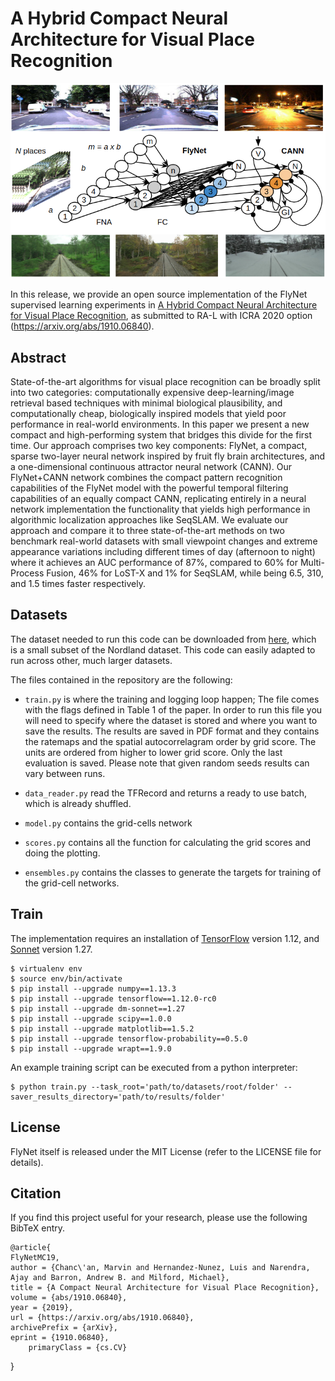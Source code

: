 # A Hybrid Compact Neural Architecture for Visual Place Recognition

![](readme/hybrid.png)

In this release, we provide an open source implementation of the FlyNet supervised learning experiments
in [A Hybrid Compact Neural Architecture for Visual Place Recognition](https://arxiv.org/pdf/1910.06840.pdf),
as submitted to RA-L with ICRA 2020 option (https://arxiv.org/abs/1910.06840).

## Abstract

State-of-the-art algorithms for visual place recognition can be broadly split into two categories: computationally expensive deep-learning/image retrieval based techniques with minimal biological plausibility, and computationally cheap, biologically inspired models that yield poor performance in real-world environments. In this paper we present a new compact and high-performing system that bridges this divide for the first time. Our approach comprises two key components: FlyNet, a compact, sparse two-layer neural network inspired by fruit fly brain architectures, and a one-dimensional continuous attractor neural network (CANN). Our FlyNet+CANN network combines the compact pattern recognition capabilities of the FlyNet model with the powerful temporal filtering capabilities of an equally compact CANN, replicating entirely in a neural network implementation the functionality that yields high performance in algorithmic localization approaches like SeqSLAM. We evaluate our approach and compare it to three state-of-the-art methods on two benchmark real-world datasets with small viewpoint changes and extreme appearance variations including different times of day (afternoon to night) where it achieves an AUC performance of 87%, compared to 60% for Multi-Process Fusion, 46% for LoST-X and 1% for SeqSLAM, while being 6.5, 310, and 1.5 times faster respectively.

## Datasets

The dataset needed to run this code can be downloaded from
[here](https://drive.google.com/open?id=1xrHKrHYgSqrMk9-XeC1qIe8UYDmOsgfd), which is a small subset of the Nordland dataset. This code can easily adapted to run across other, much larger datasets.


The files contained in the repository are the following:

*   `train.py` is where the training and logging loop happen; The file comes
    with the flags defined in Table 1 of the paper. In order to run this file
    you will need to specify where the dataset is stored and where you want to
    save the results. The results are saved in PDF format and they contains the
    ratemaps and the spatial autocorrelagram order by grid score. The units are
    ordered from higher to lower grid score. Only the last evaluation is saved.
    Please note that given random seeds results can vary between runs.

*   `data_reader.py` read the TFRecord and returns a ready to use batch, which
    is already shuffled.

*   `model.py` contains the grid-cells network

*   `scores.py` contains all the function for calculating the grid scores and
    doing the plotting.

*   `ensembles.py` contains the classes to generate the targets for training of
    the grid-cell networks.

## Train

The implementation requires an installation of
[TensorFlow](https://www.tensorflow.org/) version 1.12, and
[Sonnet](https://github.com/deepmind/sonnet) version 1.27.

```shell
$ virtualenv env
$ source env/bin/activate
$ pip install --upgrade numpy==1.13.3
$ pip install --upgrade tensorflow==1.12.0-rc0
$ pip install --upgrade dm-sonnet==1.27
$ pip install --upgrade scipy==1.0.0
$ pip install --upgrade matplotlib==1.5.2
$ pip install --upgrade tensorflow-probability==0.5.0
$ pip install --upgrade wrapt==1.9.0
```

An example training script can be executed from a python interpreter:

```shell
$ python train.py --task_root='path/to/datasets/root/folder' --saver_results_directory='path/to/results/folder'
```

## License

FlyNet itself is released under the MIT License (refer to the LICENSE file for details).


## Citation

If you find this project useful for your research, please use the following BibTeX entry.

    @article{
	FlyNetMC19,
	author = {Chanc\'an, Marvin and Hernandez-Nunez, Luis and Narendra, Ajay and Barron, Andrew B. and Milford, Michael},
	title = {A Compact Neural Architecture for Visual Place Recognition},
	volume = {abs/1910.06840},
	year = {2019},
	url = {https://arxiv.org/abs/1910.06840},
	archivePrefix = {arXiv},
	eprint = {1910.06840},
    	primaryClass = {cs.CV}
}


